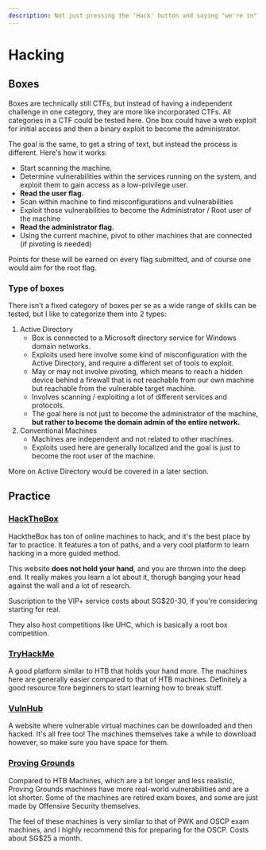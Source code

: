 ```yaml
---
description: Not just pressing the 'Hack' button and saying "we're in".
---
```


# Hacking

## Boxes

Boxes are technically still CTFs, but instead of having a independent challenge in one category, they are more like incorporated CTFs. All categories in a CTF could be tested here. One box could have a web exploit for initial access and then a binary exploit to become the administrator.

The goal is the same, to get a string of text, but instead the process is different. Here's how it works:&#x20;

* Start scanning the machine.
* Determine vulnerabilities within the services running on the system, and exploit them to gain access as a low-privilege user.&#x20;
* **Read the user flag.**
* Scan within machine to find misconfigurations and vulnerabilities
* Exploit those vulnerabilities to become the Administrator / Root user of the machine
* **Read the administrator flag.**
* Using the current machine, pivot to other machines that are connected (if pivoting is needed)

Points for these will be earned on every flag submitted, and of course one would aim for the root flag.

### Type of boxes

There isn't a fixed category of boxes per se as a wide range of skills can be tested, but I like to categorize them into 2 types:

1. Active Directory
   * Box is connected to a Microsoft directory service for Windows domain networks.&#x20;
   * Exploits used here involve some kind of misconfiguration with the Active Directory, and require a different set of tools to exploit.
   * May or may not involve pivoting, which means to reach a hidden device behind a firewall that is not reachable from our own machine but reachable from the vulnerable target machine.
   * Involves scanning / exploiting a lot of different services and protocols.
   * The goal here is not just to become the administrator of the machine, **but rather to become the domain admin of the entire network.**&#x20;
2. Conventional Machines
   * Machines are independent and not related to other machines.&#x20;
   * Exploits used here are generally localized and the goal is just to become the root user of the machine.

More on Active Directory would be covered in a later section.

## Practice

### [HackTheBox](hacking.md#https-www.hackthebox.eu-hackthebox)

HacktheBox has ton of online machines to hack, and it's the best place by far to practice. It features a ton of paths, and a very cool platform to learn hacking in a more guided method.&#x20;

This website **does not hold your hand**, and you are thrown into the deep end. It really makes you learn a lot about it, thorugh banging your head against the wall and a lot of research.

Suscription to the VIP+ service costs about SG$20-30, if you're considering starting for real.

They also host competitions like UHC, which is basically a root box competition.

### [TryHackMe](hacking.md#https-tryhackme.com-tryhackme)

A good platform similar to HTB that holds your hand more. The machines here are generally easier compared to that of HTB machines. Definitely a good resource fore beginners to start learning how to break stuff.

### [VulnHub](hacking.md#https-www.vulnhub.com-vulnhub)

A website where vulnerable virtual machines can be downloaded and then hacked. It's all free too! The machines themselves take a while to download however, so make sure you have space for them.

### [Proving Grounds](hacking.md#https-portal.offensive-security.com-labs-practiceproving-grounds)

Compared to HTB Machines, which are a bit longer and less realistic, Proving Grounds machines have more real-world vulnerabilities and are a lot shorter. Some of the machines are retired exam boxes, and some are just made by Offensive Security themselves.

The feel of these machines is very similar to that of PWK and OSCP exam machines, and I highly recommend this for preparing for the OSCP. Costs about SG$25 a month.
